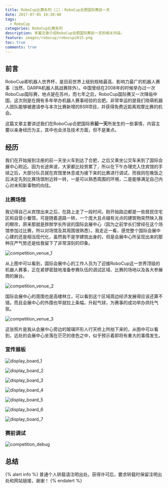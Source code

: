 ```yaml
---
title: RoboCup比赛系列（二）：RoboCup合肥国际赛前一天
date: 2017-07-05 10:30:00
tags:
  - RoboCup
categories: RoboCup比赛系列
description: 本篇文章介绍RoboCup合肥国际赛前一天的相关内容。
feature: images/robocup/robocup2015.png
toc: true
comments: true
---
```


## 前言

RoboCup即机器人世界杯，是目前世界上级别规格最高、影响力最广的机器人赛事（当然，DARPA机器人挑战赛除外）。中国曾经在2008年的时候举办过一次RoboCup国际赛，地点是在苏州，而七年之后，RoboCup国际赛又一次降临中国，这次则是在拥有多年举办机器人赛事经验的合肥。非常幸运的是我们晓萌机器人团队能够被邀请参与本次比赛新增的BSR项目，并获得免费近距离观摩比赛的机会。

这篇文章主要讲述我们在RoboCup合肥国际赛**前一天**所发生的一些事情，内容主要以亲身经历为主，其中也会涉及技术方面，但不是重点。

<!--more-->

## 经历

我们在开始报到注册的前一天坐火车到达了合肥，之后又乘坐公交车来到了国际会展中心附近。因为长途奔波，大家都比较劳累了，所以在下午办理完入住宾馆的手续之后，大部分队员就在宾馆里休息或为接下来的比赛进行调试，而我则在晚饭之后决定先到比赛场馆附近转一转，一是可以熟悉周围的环境，二是能够满足自己内心对未知新事物的向往。

### 比赛场馆

我记得自己从宾馆出来之后，在路上走了一段时间，刚开始路边都是一些居民住宅区和自营小餐馆，可是随着道路一转，一个庞大且点缀有光点的建筑物突然映入我的眼帘，原来那就是胖胖学长所说的国际会展中心（因为之前学长们曾经在这个场馆参加过比赛，所以对场馆及其周围很熟悉）。我走近一看，感觉整个国际会展中心建的还是相当现代化，虽然我不是学建筑出身的，但是会展中心所呈现出来的那种庄严气势还是给我留下了非常深刻的印象。

![competition_venue_1](../../../../../images/hefei/day_1/competition_venue_1.jpg)

从上图中可以看到，国际会展中心的工作人员为了迎接RoboCup这一世界顶级的机器人赛事，正在紧锣密鼓地准备参赛队伍的调试区域、比赛的场地以及各大参展商的展台。

![competition_venue_2](../../../../../images/hefei/day_1/competition_venue_2.jpg)

国际会展中心的周围也是高楼林立，可以看到这个区域周边经济发展得应该还算不错。而且会展中心的外围也早就拉上条幅，升起气球，为赛事的成功举办烘托气氛。

![competition_venue_3](../../../../../images/hefei/day_1/competition_venue_3.jpg)

这张照片是我从会展中心旁边的玻璃环形人行天桥上所拍下来的，从图中可以看到，远处的会展中心坐落在茫茫的夜色之中，似乎预示着即将有重大的事情发生。

### 宣传展板



![display_board_1](../../../../../images/hefei/day_1/display_board_1.jpg)

![display_board_2](../../../../../images/hefei/day_1/display_board_2.jpg)

![display_board_3](../../../../../images/hefei/day_1/display_board_3.jpg)

![display_board_4](../../../../../images/hefei/day_1/display_board_4.jpg)

![display_board_5](../../../../../images/hefei/day_1/display_board_5.jpg)

![display_board_6](../../../../../images/hefei/day_1/display_board_6.jpg)

![display_board_7](../../../../../images/hefei/day_1/display_board_7.jpg)

### 赛前调试

![competition_debug](../../../../../images/hefei/day_1/competition_debug.jpg)

## 总结

{% alert info %}
普通个人转载请注明出处。获得许可后，要求转载时保留注明出处和网站链接，谢谢！
{% endalert %}
